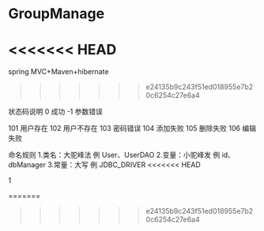 # GroupManage
<<<<<<< HEAD
=======
spring MVC+Maven+hibernate
>>>>>>> e24135b9c243f51ed018955e7b20c6254c27e6a4

状态码说明
0       成功
-1      参数错误

101     用户存在
102     用户不存在
103     密码错误
104     添加失败
105     删除失败
106     编辑失败




命名规则
1.类名：大驼峰法 例 User、UserDAO
2.变量：小驼峰发 例 id、dbManager
3.常量：大写     例 JDBC_DRIVER
<<<<<<< HEAD

1

=======
>>>>>>> e24135b9c243f51ed018955e7b20c6254c27e6a4
